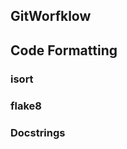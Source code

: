 <!--
SPDX-FileCopyrightText: 2025 Jonas Huber <https://github.com/jh-RLI>
SPDX-FileCopyrightText: 2025 Christian Winger <https://github.com/wingechr>

SPDX-License-Identifier: CC0-1.0
-->

## GitWorfklow

## Code Formatting

### isort

### flake8

### Docstrings

###
